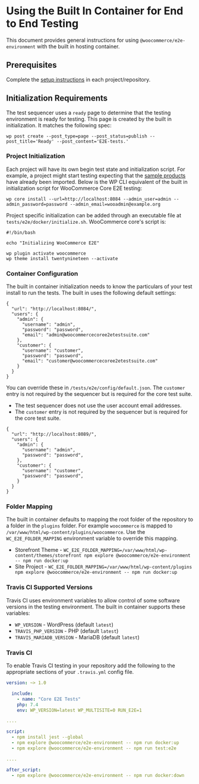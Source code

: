 # Using the Built In Container for End to End Testing

This document provides general instructions for using `@woocommerce/e2e-environment` with the built in hosting container. 

## Prerequisites

Complete the [setup instructions](./README.md) in each project/repository.

## Initialization Requirements

The test sequencer uses a `ready` page to determine that the testing environment is ready for testing. This page is created by the built in initialization. It matches the following spec:

```
wp post create --post_type=page --post_status=publish --post_title='Ready' --post_content='E2E-tests.'
```

### Project Initialization

Each project will have its own begin test state and initialization script. For example, a project might start testing expecting that the [sample products](https://github.com/woocommerce/woocommerce/tree/master/sample-data) have already been imported. Below is the WP CLI equivalent of the built in initialization script for WooCommerce Core E2E testing:


```
wp core install --url=http://localhost:8084 --admin_user=admin --admin_password=password --admin_email=wooadmin@example.org
```

Project specific initialization can be added through an executable file at ```tests/e2e/docker/initialize.sh```. WooCommerce core's script is:


```
#!/bin/bash

echo "Initializing WooCommerce E2E"

wp plugin activate woocommerce
wp theme install twentynineteen --activate
```

### Container Configuration

The built in container initialization needs to know the particulars of your test install to run the tests. The built in uses the following default settings:

```
{
  "url": "http://localhost:8084/",
  "users": {
    "admin": {
      "username": "admin",
      "password": "password",
      "email": "admin@woocommercecoree2etestsuite.com"
    },
    "customer": {
      "username": "customer",
      "password": "password",
      "email": "customer@woocommercecoree2etestsuite.com"
    }
  }
}
```

You can override these in `/tests/e2e/config/default.json`. The `customer` entry is not required by the sequencer but is required for the core test suite. 

- The test sequencer does not use the user account email addresses.
- The `customer` entry is not required by the sequencer but is required for the core test suite.

```
{
  "url": "http://localhost:8089/",
  "users": {
    "admin": {
      "username": "admin",
      "password": "password",
    },
    "customer": {
      "username": "customer",
      "password": "password",
    }
  }
}
```

### Folder Mapping

The built in container defaults to mapping the root folder of the repository to a folder in the `plugins` folder. For example `woocommerce` is mapped to `/var/www/html/wp-content/plugins/woocommerce`. Use the `WC_E2E_FOLDER_MAPPING` environment variable to override this mapping.

- Storefront Theme - ```WC_E2E_FOLDER_MAPPING=/var/www/html/wp-content/themes/storefront npm explore @woocommerce/e2e-environment -- npm run docker:up```
- Site Project - ```WC_E2E_FOLDER_MAPPING=/var/www/html/wp-content/plugins npm explore @woocommerce/e2e-environment -- npm run docker:up```

### Travis CI Supported Versions

Travis CI uses environment variables to allow control of some software versions in the testing environment. The built in container supports these variables:

- `WP_VERSION` - WordPress (default `latest`)
- `TRAVIS_PHP_VERSION` - PHP (default `latest`)
- `TRAVIS_MARIADB_VERSION` - MariaDB (default `latest`)

### Travis CI

To enable Travis CI testing in your repository add the following to the appropriate sections of your `.travis.yml` config file.

```yaml
version: ~> 1.0

  include:
    - name: "Core E2E Tests"
    php: 7.4
    env: WP_VERSION=latest WP_MULTISITE=0 RUN_E2E=1

....

script:
  - npm install jest --global
  - npm explore @woocommerce/e2e-environment -- npm run docker:up
  - npm explore @woocommerce/e2e-environment -- npm run test:e2e

....

after_script:
  - npm explore @woocommerce/e2e-environment -- npm run docker:down
```
